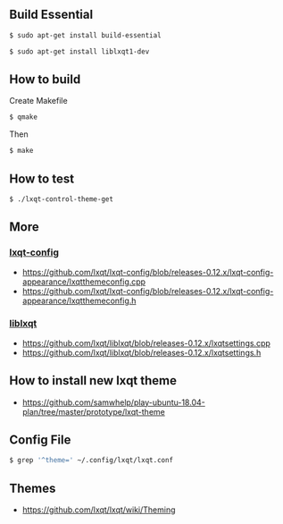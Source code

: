 

## Build Essential

``` sh
$ sudo apt-get install build-essential
```

``` sh
$ sudo apt-get install liblxqt1-dev
```


## How to build

Create Makefile

``` sh
$ qmake
```

Then

``` sh
$ make
```


## How to test

``` sh
$ ./lxqt-control-theme-get
```


## More


### [lxqt-config](https://github.com/lxqt/lxqt-config)

* https://github.com/lxqt/lxqt-config/blob/releases-0.12.x/lxqt-config-appearance/lxqtthemeconfig.cpp
* https://github.com/lxqt/lxqt-config/blob/releases-0.12.x/lxqt-config-appearance/lxqtthemeconfig.h


### [liblxqt](https://github.com/lxqt/liblxqt)

* https://github.com/lxqt/liblxqt/blob/releases-0.12.x/lxqtsettings.cpp
* https://github.com/lxqt/liblxqt/blob/releases-0.12.x/lxqtsettings.h


## How to install new lxqt theme

* https://github.com/samwhelp/play-ubuntu-18.04-plan/tree/master/prototype/lxqt-theme


## Config File

``` sh
$ grep '^theme=' ~/.config/lxqt/lxqt.conf
```


## Themes

* https://github.com/lxqt/lxqt/wiki/Theming
